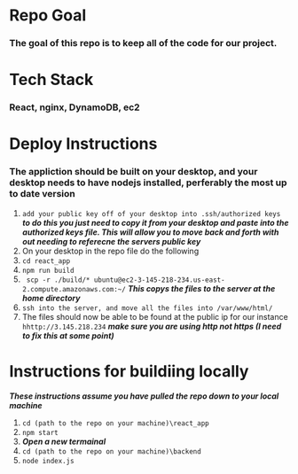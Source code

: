 # Repo Goal 
### The goal of this repo is to keep all of the code for our project. 

# Tech Stack 
### React, nginx, DynamoDB, ec2

# Deploy Instructions
### The appliction should be built on your desktop, and your desktop needs to have nodejs installed, perferably the most up to date version
1. `add your public key off of your desktop into .ssh/authorized keys` ***to do this you just need to copy it from your desktop and paste into the authorized keys file. This will allow you to move back and forth with out needing to referecne the servers public key***
1. On your desktop in the repo file do the following
1. `cd react_app` 
1. `npm run build` 
1. ` scp -r ./build/* ubuntu@ec2-3-145-218-234.us-east-2.compute.amazonaws.com:~/` ***This copys the files to the server at the home directory***
1. `ssh into the server, and move all the files into /var/www/html/`
1. The files should now be able to be found at the public ip for our instance `hhttp://3.145.218.234` ***make sure you are using http not https (I need to fix this at some point)***

# Instructions for buildiing locally 
***These instructions assume you have pulled the repo down to your local machine***
1. `cd (path to the repo on your machine)\react_app`
1. `npm start`
1. ***Open a new termainal*** 
1. `cd (path to the repo on your machine)\backend`
1. `node index.js`
